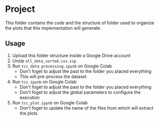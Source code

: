 # Project

This folder contains the code and the structure of folder used to organize the plots that this implementation will generate.

## Usage

1. Upload this folder structure inside a Google Drive account
2. Unzip `all_data_sorted.csv.zip` 
3. Run `tcc_data_processing.ipynb` on Google Colab
   - Don't foget to adjust the past to the folder you placed everything
   - This will pre-process the dataset
4. Run `tcc.ipynb` on Google Colab
   - Don't foget to adjust the past to the folder you placed everything
   - Don't foget to adjust the global parameters to configure the execution
5. Run `tcc_plot.ipynb` on Google Colab
   - Don't foget to update the name of the files from which will extract the plots